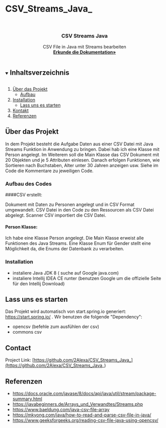 # CSV_Streams_Java_



<br />

  <h3 align="center">CSV Streams Java</h3>

  <p align="center">
    CSV File in Java mit Streams bearbeiten 
    <br />
    <a href="https://github.com/2Alexa/CSV_Streams_Java_">
    <strong>Erkunde die Dokumentation»</strong></a>
    <br />
  </p>
</p>



<!-- TABLE OF CONTENTS -->
<details open="open">
  <summary><h2 style="display: inline-block">Inhaltsverzeichnis</h2></summary>
  <ol>
    <li>
      <a href="#about-the-project">&Uumlber das Projekt</a>
      <ul>
        <li><a href="#built-with">Aufbau</a></li>
      </ul>
    </li>
    <li>
      <a href="#getting-started">Installation</a>
      <ul>
        <li><a href="#installation">Lass uns es starten</a></li>
      </ul>
    </li>
    <li><a href="#contact">Kontakt</a></li>
    <li><a href="#acknowledgements">Referenzen</a></li>
  </ol>
</details>



## Über das Projekt


In dem Projekt besteht die Aufgabe Daten aus einer CSV Datei mit Java Streams Funktion in Anwendung zu bringen.
Dabei hab ich eine Klasse mit Person angelegt. Im Weiterem soll die Main Klasse das CSV Dokument mit 20 Objekten und je 5 Attributen einlesen. 
Danach erfolgen Funktionen, wie Sortieren nach Buchstaben, Alter unter 30 Jahren anzeigen usw. Siehe im Code die Kommentare zu jeweiligen Code.

### Aufbau des Codes

####CSV erstellt:

Dokument mit Daten zu Personen angelegt und in CSV Format umgewandelt. CSV Datei in den Code zu den Ressourcen als CSV Datei abgelegt.
Scanner CSV importiert die CSV  Datei.


#### Person Klasse:

Ich habe eine Klasse Person angelegt. Die Main Klasse erweist alle Funktionen des Java Streams. 
Eine Klasse Enum für Gender stellt eine Möglichkeit da, die Enums der Datenbank zu verarbeiten.




### Installation 

* []() instaliere Java JDK 8 ( suche auf Google java.com)
* []() instaliere Intellij IDEA CE runter (benutzen Google um die offizielle Seite für den Intellij Download)


<!-- GETTING STARTED -->
## Lass uns es starten

Das Projekt wird automatisch von start.spring.io generiert: https://start.spring.io/ .
Wir benutzen die folgende "Dependency": 
* []() opencsv (befehle zum ausfühlen der csv)
* []() commons csv 


<!-- CONTACT -->
## Contact


Project Link: [https://github.com/2Alexa/CSV_Streams_Java_](https://github.com/2Alexa/CSV_Streams_Java_)



<!-- ACKNOWLEDGEMENTS -->
## Referenzen

* []() https://docs.oracle.com/javase/8/docs/api/java/util/stream/package-summary.html
* []() https://javabeginners.de/Arrays_und_Verwandtes/Streams.php
* []() https://www.baeldung.com/java-csv-file-array
* []() https://mkyong.com/java/how-to-read-and-parse-csv-file-in-java/
* []() https://www.geeksforgeeks.org/reading-csv-file-java-using-opencsv/



